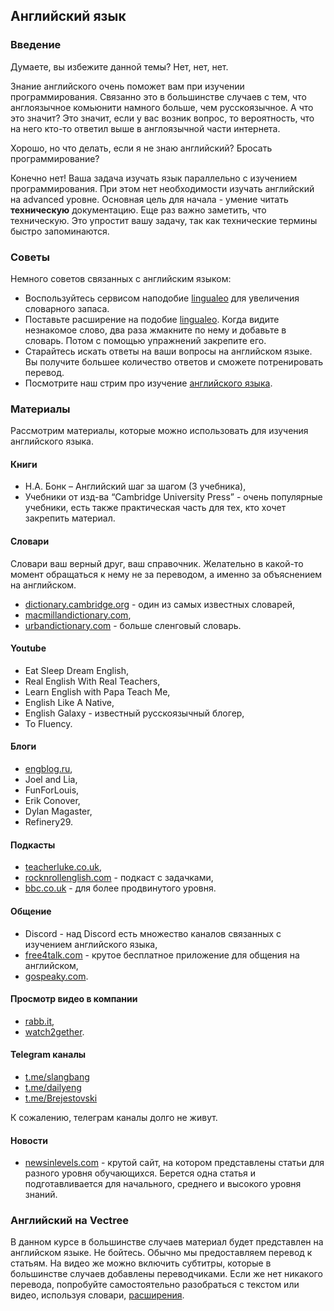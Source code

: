 ## Английский язык

### Введение

Думаете, вы избежите данной темы? Нет, нет, нет.

Знание английского очень поможет вам при изучении программирования. Связанно это в большинстве случаев с тем, что англоязычное комьюнити намного больше, чем русскоязычное. А что это значит? Это значит, если у вас возник вопрос, то вероятность, что на него кто-то ответил выше в англоязычной части интернета.

Хорошо, но что делать, если я не знаю английский? Бросать программирование?

Конечно нет! Ваша задача изучать язык параллельно с изучением программирования. При этом нет необходимости изучать английский на advanced уровне. Основная цель для начала - умение читать **техническую** документацию. Еще раз важно заметить, что техническую. Это упростит вашу задачу, так как технические термины быстро запоминаются.

### Советы

Немного советов связанных с английским языком:

- Воспользуйтесь сервисом наподобие [lingualeo](https://lingualeo.com/ru) для увеличения словарного запаса.
- Поставьте расширение на подобие [lingualeo](https://chrome.google.com/webstore/detail/lingualeo-language-transl/nglbhlefjhcjockellmeclkcijildjhi?utm_source=lingualeo). Когда видите незнакомое слово, два раза жмакните по нему и добавьте в словарь. Потом с помощью упражнений закрепите его.
- Старайтесь искать ответы на ваши вопросы на английском языке. Вы получите большее количество ответов и сможете потренировать перевод.
- Посмотрите наш стрим про изучение [английского языка](https://youtu.be/KSQKd7W6xJ0).

### Материалы

Рассмотрим материалы, которые можно использовать для изучения английского языка.

#### Книги

- Н.А. Бонк – Английский шаг за шагом (3 учебника),
- Учебники от изд-ва “Cambridge University Press” - очень популярные учебники, есть также практическая часть для тех, кто хочет закрепить материал.

#### Словари

Словари ваш верный друг, ваш справочник. Желательно в какой-то момент обращаться к нему не за переводом, а именно за объяснением на английском.

- [dictionary.cambridge.org](https://dictionary.cambridge.org) - один из самых известных словарей,
- [macmillandictionary.com](https://www.macmillandictionary.com),
- [urbandictionary.com](https://www.urbandictionary.com) - больше сленговый словарь.

#### Youtube

- Eat Sleep Dream English,
- Real English With Real Teachers,
- Learn English with Papa Teach Me,
- English Like A Native,
- English Galaxy - известный русскоязычный блогер,
- To Fluency.

#### Блоги

- [engblog.ru](http://engblog.ru/),
- Joel and Lia,
- FunForLouis,
- Erik Conover,
- Dylan Magaster,
- Refinery29.

#### Подкасты

- [teacherluke.co.uk](https://teacherluke.co.uk/),
- [rocknrollenglish.com](https://rocknrollenglish.com/) - подкаст с задачками,
- [bbc.co.uk](https://www.bbc.co.uk/podcasts) - для более продвинутого уровня.

#### Общение

- Discord - над Discord есть множество каналов связанных с изучением английского языка,
- [free4talk.com](https://www.free4talk.com/) - крутое бесплатное приложение для общения на английском,
- [gospeaky.com](https://www.speaky.com/).

#### Просмотр видео в компании

- [rabb.it](https://www.rabb.it/),
- [watch2gether](https://www.watch2gether.com/).

#### Telegram каналы

- [t.me/slangbang](https://t.me/slangbang)
- [t.me/dailyeng](https://t.me/dailyeng)
- [t.me/Brejestovski](https://t.me/Brejestovski)

К сожалению, телеграм каналы долго не живут.

#### Новости

- [newsinlevels.com](https://www.newsinlevels.com) - крутой сайт, на котором представлены статьи для разного уровня обучающихся. Берется одна статья и подготавливается для начального, среднего и высокого уровня знаний.

### Английский на Vectree

В данном курсе в большинстве случаев материал будет представлен на английском языке. Не бойтесь. Обычно мы предоставляем перевод к статьям. На видео же можно включить субтитры, которые в большинстве случаев добавлены переводчиками. Если же нет никакого перевода, попробуйте самостоятельно разобраться с текстом или видео, используя словари, [расширения](http://lingualeo.com/ru/browserapps).
